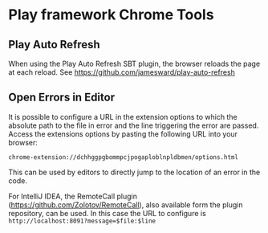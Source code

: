 # Play framework Chrome Tools

## Play Auto Refresh

When using the Play Auto Refresh SBT plugin, the browser reloads the page at each reload. See https://github.com/jamesward/play-auto-refresh

## Open Errors in Editor

It is possible to configure a URL in the extension options to which the absolute path to the file in error and the line triggering the error are passed.  Access the extensions options by pasting the following URL into your browser:

    chrome-extension://dchhggpgbommpcjpogaploblnpldbmen/options.html

This can be used by editors to directly jump to the location of an error in the code.

For IntelliJ IDEA, the RemoteCall plugin (https://github.com/Zolotov/RemoteCall), also available form the plugin repository, can be used. In this case the URL to configure is `http://localhost:8091?message=$file:$line`

